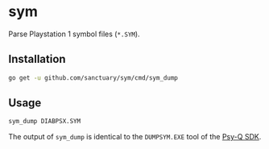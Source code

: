 # sym

Parse Playstation 1 symbol files (`*.SYM`).

## Installation

```bash
go get -u github.com/sanctuary/sym/cmd/sym_dump
```

## Usage

```bash
sym_dump DIABPSX.SYM
```

The output of `sym_dump` is identical to the `DUMPSYM.EXE` tool of the [Psy-Q SDK](http://www.psxdev.net/help/psyq_install.html).
